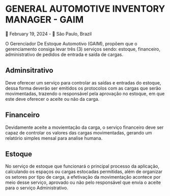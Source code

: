 # GENERAL AUTOMOTIVE INVENTORY MANAGER - GAIM
📅 February 19, 2024 - 📍 São Paulo, Brazil<br />

O Gerenciador De Estoque Automotivo (GAIM), propõem que o gerenciamento consiga levar três (3) serviços sendo: estoque, financeiro, administrativo de pedidos de entrada e saída de cargas.

## Adminsitrativo
Deve oferecer um serviço para controlar as saídas e entradas do estoque, dessa forma deverão ser emitidos os protocolos com as cargas que serão movimentadas, trazendo o responsável pela aprovação no estoque, em que este deve oferecer o aceite ou não da carga.

## Financeiro 
Devidamente aceite a moviemtação da carga, o serviço financeiro deve ser capaz de controlar os valores das cargas movimentadas, gerando um relatório simples mensal para analise humana. 

## Estoque 
No serviço de estoque que funcionará o principal processo da aplicação, calculando os espaços ou cargas estocadas permitidas, além de organizar os setores por tipo de carga, a efetivação da movimentação acontece por meio desse serviço, aprovado ou não pelo responsável que envia o aceite para o serviço Administrativo.

